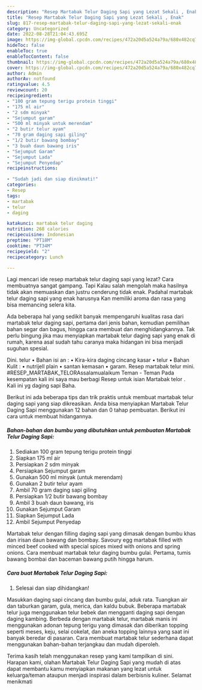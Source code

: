 ```yaml
---
description: "Resep Martabak Telur Daging Sapi yang Lezat Sekali , Enak"
title: "Resep Martabak Telur Daging Sapi yang Lezat Sekali , Enak"
slug: 817-resep-martabak-telur-daging-sapi-yang-lezat-sekali-enak
category: Uncategorized
date: 2022-08-28T21:04:43.695Z
image: https://img-global.cpcdn.com/recipes/472a20d5a524a79a/680x482cq70/martabak-telur-daging-sapi-foto-resep-utama.jpg
hideToc: false
enableToc: true
enableTocContent: false
thumbnail: https://img-global.cpcdn.com/recipes/472a20d5a524a79a/680x482cq70/martabak-telur-daging-sapi-foto-resep-utama.jpg
cover: https://img-global.cpcdn.com/recipes/472a20d5a524a79a/680x482cq70/martabak-telur-daging-sapi-foto-resep-utama.jpg
author: Admin
authorAv: notfound
ratingvalue: 4.5
reviewcount: 20
recipeingredient:
- "100 gram tepung terigu protein tinggi"
- "175 ml air"
- "2 sdm minyak"
- "Sejumput garam"
- "500 ml minyak untuk merendam"
- "2 butir telur ayam"
- "70 gram daging sapi giling"
- "1/2 butir bawang bombay"
- "3 buah daun bawang iris"
- "Sejumput Garam"
- "Sejumput Lada"
- "Sejumput Penyedap"
recipeinstructions:

- "Sudah jadi dan siap dinikmati!"
categories:
- Resep
tags:
- martabak
- telur
- daging

katakunci: martabak telur daging 
nutrition: 268 calories
recipecuisine: Indonesian
preptime: "PT18M"
cooktime: "PT34M"
recipeyield: "2"
recipecategory: Lunch

---
```



Lagi mencari ide resep martabak telur daging sapi yang lezat? Cara membuatnya sangat gampang. Tapi Kalau salah mengolah maka hasilnya tidak akan memuaskan dan justru cenderung tidak enak. Padahal martabak telur daging sapi yang enak harusnya Kan memiliki aroma dan rasa yang bisa memancing selera kita.


Ada beberapa hal yang sedikit banyak mempengaruhi kualitas rasa dari martabak telur daging sapi, pertama dari jenis bahan, kemudian pemilihan bahan segar dan bagus, hingga cara membuat dan menghidangkannya. Tak perlu bingung jika mau menyiapkan martabak telur daging sapi yang enak di rumah, karena asal sudah tahu caranya maka hidangan ini bisa menjadi suguhan spesial.

Dini. telur • Bahan isi an : • Kira-kira daging cincang kasar • telur • Bahan Kulit : • nutrijell plain • santan kemasan • garam. Resep martabak telur mini. #RESEP_MARTABAK_TELORAssalamualaikum Teman - Teman Pada kesempatan kali ini saya mau berbagi Resep untuk isian Martabak telor . Kali ini yg daging sapi Baha.


Berikut ini ada beberapa tips dan trik praktis untuk membuat martabak telur daging sapi yang siap dikreasikan. Anda bisa menyiapkan Martabak Telur Daging Sapi menggunakan 12 bahan dan 0 tahap pembuatan. Berikut ini cara untuk membuat hidangannya.

<!--inarticleads1-->

##### Bahan-bahan dan bumbu yang dibutuhkan untuk pembuatan Martabak Telur Daging Sapi:

1. Sediakan 100 gram tepung terigu protein tinggi
1. Siapkan 175 ml air
1. Persiapkan 2 sdm minyak
1. Persiapkan Sejumput garam
1. Gunakan 500 ml minyak (untuk merendam)
1. Gunakan 2 butir telur ayam
1. Ambil 70 gram daging sapi giling
1. Persiapkan 1/2 butir bawang bombay
1. Ambil 3 buah daun bawang, iris
1. Gunakan Sejumput Garam
1. Siapkan Sejumput Lada
1. Ambil Sejumput Penyedap


Martabak telur dengan filling daging sapi yang dimasak dengan bumbu khas dan irisan daun bawang dan bombay. Savoury egg martabak filled with minced beef cooked with special spices mixed with onions and spring onions. Cara membuat martabak telur daging bumbu gulai. Pertama, tumis bawang bombai dan baceman bawang putih hingga harum. 

<!--inarticleads2-->

##### Cara buat Martabak Telur Daging Sapi:


1. Selesai dan siap dihidangkan!

Masukkan daging sapi cincang dan bumbu gulai, aduk rata. Tuangkan air dan taburkan garam, gula, merica, dan kaldu bubuk. Beberapa martabak telur juga menggunakan telur bebek dan mengganti daging sapi dengan daging kambing. Berbeda dengan martabak telur, martabak manis ini menggunakan adonan tepung terigu yang dimasak dan diberikan topping seperti meses, keju, selai cokelat, dan aneka topping lainnya yang saat ini banyak beredar di pasaran. Cara membuat martabak telur sederhana dapat menggunakan bahan-bahan terjangkau dan mudah diperoleh. 

Terima kasih telah menggunakan resep yang kami tampilkan di sini. Harapan kami, olahan Martabak Telur Daging Sapi yang mudah di atas dapat membantu kamu menyiapkan makanan yang lezat untuk keluarga/teman ataupun menjadi inspirasi dalam berbisnis kuliner. Selamat menikmati
